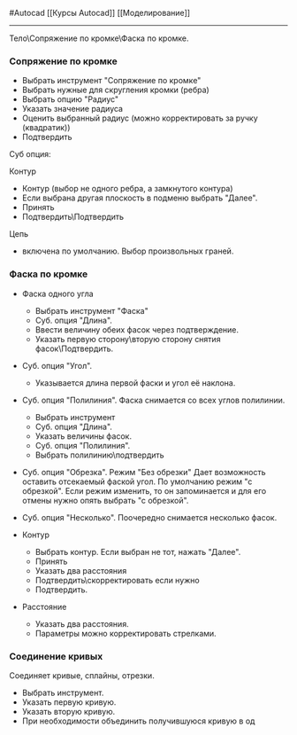 #Autocad 
[[Курсы Autocad]]
[[Моделирование]]
___________
Тело\Сопряжение по кромке\Фаска по кромке.

### Сопряжение по кромке
- Выбрать инструмент "Сопряжение по кромке"
- Выбрать нужные для скругления кромки (ребра)
- Выбрать опцию "Радиус"
- Указать значение радиуса
- Оценить выбранный радиус (можно корректировать за ручку (квадратик))
- Подтвердить

Суб опция:

Контур
- Контур (выбор не одного ребра, а замкнутого контура)
- Если выбрана другая плоскость в подменю выбрать "Далее".
- Принять
- Подтвердить\Подтвердить

Цепь
- включена по умолчанию. Выбор произвольных граней.

### Фаска по кромке
- Фаска одного угла
	- Выбрать инструмент "Фаска"
	- Суб. опция "Длина".
	- Ввести величину обеих фасок через подтверждение.
	- Указать первую сторону\вторую сторону снятия фасок\Подтвердить.
- Суб. опция "Угол".
	- Указывается длина первой фаски и угол её наклона.

- Суб. опция "Полилиния". Фаска снимается со всех углов полилинии.
	- Выбрать инструмент
	- Суб. опция "Длина".
	- Указать величины фасок.
	- Суб. опция "Полилиния".
	- Выбрать полилинию\подтвердить
	
- Суб. опция "Обрезка". Режим "Без обрезки" Дает возможность оставить отсекаемый фаской угол. По умолчанию режим "с обрезкой". Если режим изменить, то он запоминается и для его отмены нужно опять выбрать "с обрезкой".
- Суб. опция "Несколько". Поочередно снимается несколько фасок.



- Контур
	- Выбрать контур. Если выбран не тот, нажать "Далее".
	- Принять
	- Указать два расстояния
	- Подтвердить\скорректировать если нужно
	- Подтвердить.
- Расстояние
	- Указать два расстояния.
	- Параметры можно корректировать стрелками.


### Соединение кривых
Соединяет кривые, сплайны, отрезки.
- Выбрать инструмент.
- Указать первую кривую.
- Указать вторую кривую.
- При необходимости объединить получившуюся кривую в од
